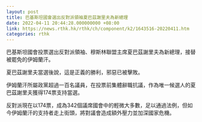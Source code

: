 ```yaml
---
layout: post
title: 巴基斯坦國會選出反對派領袖夏巴茲謝里夫為新總理
date: 2022-04-11 20:44:28.000000000 +08:00
link: https://news.rthk.hk/rthk/ch/component/k2/1643516-20220411.htm
categories: rthk
---
```


巴基斯坦國會投票選出反對派領袖、穆斯林聯盟主席夏巴茲謝里夫為新總理，接替被罷免的伊姆蘭汗。

夏巴茲謝里夫當選後說，這是正義的勝利，邪惡已被擊敗。

伊姆蘭汗所屬政黨超過一百名議員，在投票前集體辭職抗議，作為唯一候選人的夏巴茲謝里夫獲得174票支持當選。

反對派現在以174票，成為342個議席國會中的輕微大多數，足以通過法例，但如今伊姆蘭汗的支持者走上街頭，將對議會造成額外壓力並加深國家危機。
